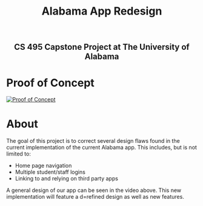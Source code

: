 <h1 style="text-align: center;">Alabama App Redesign</h1><br>
<h2 style="text-align: center;">CS 495 Capstone Project at The University of Alabama</h2>

# Proof of Concept

[![Proof of Concept](http://img.youtube.com/vi/DnNfLOJirgY/0.jpg)](http://www.youtube.com/watch?v=DnNfLOJirgY "Alabama Redesign App Proof of Concept")

# About

The goal of this project is to correct several design flaws found in the current implementation of the current Alabama app. This includes, but is not limited to:

* Home page navigation
* Multiple student/staff logins
* Linking to and relying on third party apps

A general design of our app can be seen in the video above. This new implementation will feature a d=refined design as well as new features.

